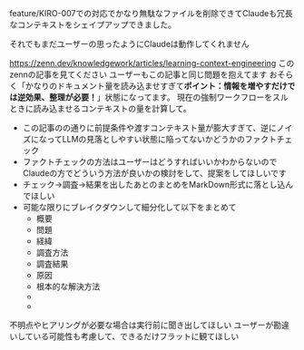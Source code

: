 

feature/KIRO-007での対応でかなり無駄なファイルを削除できてClaudeも冗長なコンテキストをシェイプアップできました。

それでもまだユーザーの思ったようにClaudeは動作してくれません

https://zenn.dev/knowledgework/articles/learning-context-engineering
このzennの記事を見てください
ユーザーもこの記事と同じ問題を抱えてます
おそらく「かなりのドキュメント量を読み込ませすぎて**ポイント：情報を増やすだけでは逆効果、整理が必要！**」状態になってます。
現在の強制ワークフローをスルときに読み込ませるコンテキストの量を計算して。
* この記事のの通りに前提条件や渡すコンテキスト量が膨大すぎて、逆にノイズになってLLMの見落としやすい状態に陥ってないかどうかのファクトチェック
* ファクトチェックの方法はユーザーはどうすればいいかわからないのでClaudeの方でどういう方法が良いかの検討をして、提案をしてほしいです
* チェック→調査→結果を出したあとのまとめをMarkDown形式に落とし込んでほしい
* 可能な限りにブレイクダウンして細分化して以下をまとめて
	* 概要
	* 問題
	* 経緯
	* 調査方法
	* 調査結果
	* 原因
	* 根本的な解決方法
	* 
	* 


不明点やヒアリングが必要な場合は実行前に聞き出してほしい
ユーザーが勘違いしている可能性も考慮して、できるだけフラットに観てほしい

